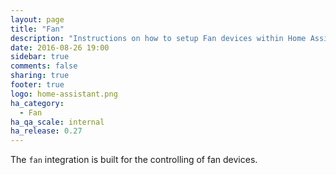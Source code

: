 ```yaml
---
layout: page
title: "Fan"
description: "Instructions on how to setup Fan devices within Home Assistant."
date: 2016-08-26 19:00
sidebar: true
comments: false
sharing: true
footer: true
logo: home-assistant.png
ha_category:
  - Fan
ha_qa_scale: internal
ha_release: 0.27
---
```


The `fan` integration is built for the controlling of fan devices.
